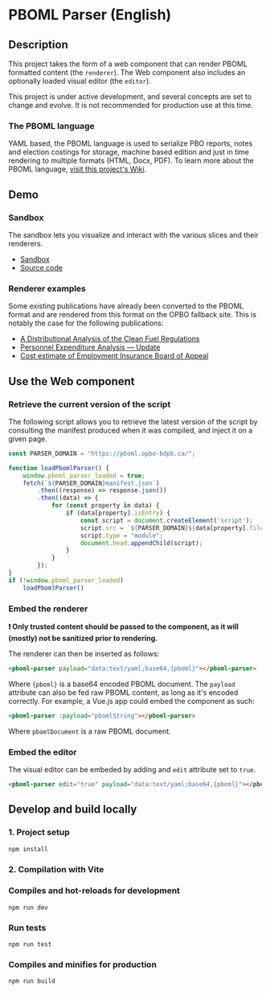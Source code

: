 # PBOML Parser (English)

## Description

This project takes the form of a web component that can render PBOML formatted content (the `renderer`). The Web component also includes an optionally loaded visual editor (the `editor`).

This project is under active development, and several concepts are set to change and evolve. It is not recommended for production use at this time.

### The PBOML language

YAML based, the PBOML language is used to serialize PBO reports, notes and election costings for storage, machine based edition and just in time rendering to multiple formats (HTML, Docx, PDF). To learn more about the PBOML language, [visit this project's Wiki](https://github.com/pbo-dpb/pboml-parser--parseur-pboml/wiki).

## Demo

### Sandbox

The sandbox lets you visualize and interact with the various slices and their renderers.

- [Sandbox](https://pboml-sandbox--bac-a-sable-pboml.opbo-bdpb.ca/)
- [Source code](https://github.com/pbo-dpb/pboml-sandbox--bac-a-sable-pboml)

### Renderer examples

Some existing publications have already been converted to the PBOML format and are rendered from this format on the OPBO fallback site. This is notably the case for the following publications:

- [A Distributional Analysis of the Clean Fuel Regulations](https://fallback--repli.pbo-dpb.ca/en/publications/RP-2324-004-S--distributional-analysis-clean-fuel-regulations--analyse-distributive-reglement-combustibles-propres)
- [Personnel Expenditure Analysis — Update](https://fallback--repli.pbo-dpb.ca/en/publications/RP-2324-002-S--personnel-expenditure-analysis-update--examen-depenses-personnel-mise-jour)
- [Cost estimate of Employment Insurance Board of Appeal](https://fallback--repli.pbo-dpb.ca/en/publications/LEG-2324-004-M--cost-estimate-employment-insurance-board-appeal--estimation-cout-conseil-appel-assurance-emploi)

## Use the Web component

### Retrieve the current version of the script

The following script allows you to retrieve the latest version of the script by consulting the manifest produced when it was compiled, and inject it on a given page.

```js
const PARSER_DOMAIN = "https://pboml.opbo-bdpb.ca/";

function loadPbomlParser() {
    window.pboml_parser_loaded = true;
    fetch(`${PARSER_DOMAIN}manifest.json`)
        .then((response) => response.json())
        .then((data) => {
            for (const property in data) {
                if (data[property].isEntry) {
                    const script = document.createElement('script');
                    script.src = `${PARSER_DOMAIN}${data[property].file}`;
                    script.type = "module";
                    document.head.appendChild(script);
                }
            }
        });
}
if (!window.pboml_parser_loaded)
    loadPbomlParser()
```

### Embed the renderer

**❗ Only trusted content should be passed to the component, as it will (mostly) not be sanitized prior to rendering.**

The renderer can then be inserted as follows:

```html
<pboml-parser payload="data:text/yaml;base64,{pboml}"></pboml-parser>
```

Where `{pboml}` is a base64 encoded PBOML document. The `payload` attribute can also be fed raw PBOML content, as long as it's encoded correctly. For example, a Vue.js app could embed the component as such:

```html
<pboml-parser :payload="pbomlString"></pboml-parser>
```

Where `pbomlDocument` is a raw PBOML document.

### Embed the editor

The visual editor can be embeded by adding and `edit` attribute set to `true`.

```html
<pboml-parser edit="true" payload="data:text/yaml;base64,{pboml}"></pboml-parser>
```

## Develop and build locally

### 1. Project setup
```
npm install
```

### 2. Compilation with Vite

### Compiles and hot-reloads for development
```
npm run dev
```

### Run tests
```
npm run test
```

### Compiles and minifies for production
```
npm run build
```
